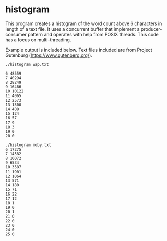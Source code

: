 # histogram
This program creates a histogram of the word count above 6 characters in length of a text file. It uses a concurrent buffer that implement a producer-consumer pattern and operates with help from POSIX threads. This code has a focus on multi-threading. 

Example output is included below. Text files included are from Project Gutenburg (https://www.gutenberg.org/).

```
./histogram wap.txt

6 48559
7 40294
8 28249
9 16466
10 10122
11 4065
12 2573
13 1300
14 408
15 124
16 57
17 9
18 3
19 0
20 0
```


```
./histogram moby.txt
6 17275
7 14582
8 10072
9 6534
10 3587
11 1901
12 1064
13 571
14 180
15 71
16 22
17 12
18 1
19 0
20 1
21 0
22 0
23 0
24 0
25 0
```
